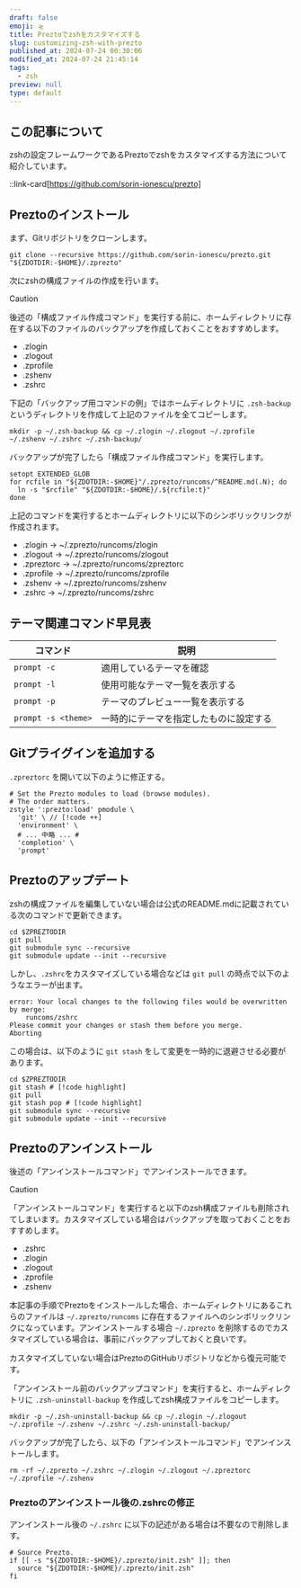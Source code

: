 ```yaml
---
draft: false
emoji: 🛸
title: Preztoでzshをカスタマイズする
slug: customizing-zsh-with-prezto
published_at: 2024-07-24 00:30:06
modified_at: 2024-07-24 21:45:14
tags:
  - zsh
preview: null
type: default
---
```


## この記事について

zshの設定フレームワークであるPreztoでzshをカスタマイズする方法について紹介しています。

::link-card[https://github.com/sorin-ionescu/prezto]

## Preztoのインストール

まず、Gitリポジトリをクローンします。

```sh:Terminal
git clone --recursive https://github.com/sorin-ionescu/prezto.git "${ZDOTDIR:-$HOME}/.zprezto"
```

次にzshの構成ファイルの作成を行います。

> [!CAUTION]
> 後述の「構成ファイル作成コマンド」を実行する前に、ホームディレクトリに存在する以下のファイルのバックアップを作成しておくことをおすすめします。
>
> - .zlogin
> - .zlogout
> - .zprofile
> - .zshenv
> - .zshrc
>
> 下記の「バックアップ用コマンドの例」ではホームディレクトリに `.zsh-backup`というディレクトリを作成して上記のファイルを全てコピーします。
>
> ```sh:バックアップ用コマンドの例
> mkdir -p ~/.zsh-backup && cp ~/.zlogin ~/.zlogout ~/.zprofile ~/.zshenv ~/.zshrc ~/.zsh-backup/
> ```

バックアップが完了したら「構成ファイル作成コマンド」を実行します。

```sh:構成ファイル作成コマンド
setopt EXTENDED_GLOB
for rcfile in "${ZDOTDIR:-$HOME}"/.zprezto/runcoms/^README.md(.N); do
  ln -s "$rcfile" "${ZDOTDIR:-$HOME}/.${rcfile:t}"
done
```

上記のコマンドを実行するとホームディレクトリに以下のシンボリックリンクが作成されます。

- .zlogin -> ~/.zprezto/runcoms/zlogin
- .zlogout -> ~/.zprezto/runcoms/zlogout
- .zpreztorc -> ~/.zprezto/runcoms/zpreztorc
- .zprofile -> ~/.zprezto/runcoms/zprofile
- .zshenv -> ~/.zprezto/runcoms/zshenv
- .zshrc -> ~/.zprezto/runcoms/zshrc

## テーマ関連コマンド早見表

| コマンド            | 説明                                   |
| ------------------- | -------------------------------------- |
| `prompt -c`         | 適用しているテーマを確認               |
| `prompt -l`         | 使用可能なテーマ一覧を表示する         |
| `prompt -p`         | テーマのプレビュー一覧を表示する       |
| `prompt -s <theme>` | 一時的にテーマを指定したものに設定する |

## Gitプライグインを追加する

`.zpreztorc` を開いて以下のように修正する。

```text:.zpreztorc
# Set the Prezto modules to load (browse modules).
# The order matters.
zstyle ':prezto:load' pmodule \
  'git' \ // [!code ++]
  'environment' \
  # ... 中略 ... #
  'completion' \
  'prompt'
```

## Preztoのアップデート

zshの構成ファイルを編集していない場合は公式のREADME.mdに記載されている次のコマンドで更新できます。

```sh:Terminal
cd $ZPREZTODIR
git pull
git submodule sync --recursive
git submodule update --init --recursive
```

しかし、`.zshrc`をカスタマイズしている場合などは `git pull` の時点で以下のようなエラーが出ます。

```text
error: Your local changes to the following files would be overwritten by merge:
    runcoms/zshrc
Please commit your changes or stash them before you merge.
Aborting
```

この場合は、以下のように `git stash` をして変更を一時的に退避させる必要があります。

```sh:Terminal
cd $ZPREZTODIR
git stash # [!code highlight]
git pull
git stash pop # [!code highlight]
git submodule sync --recursive
git submodule update --init --recursive
```

## Preztoのアンインストール

後述の「アンインストールコマンド」でアンインストールできます。

> [!CAUTION]
> 「アンインストールコマンド」を実行すると以下のzsh構成ファイルも削除されてしまいます。カスタマイズしている場合はバックアップを取っておくことをおすすめします。
>
> - .zshrc
> - .zlogin
> - .zlogout
> - .zprofile
> - .zshenv
>
> 本記事の手順でPreztoをインストールした場合、ホームディレクトリにあるこれらのファイルは `~/.zprezto/runcoms` に存在するファイルへのシンボリックリンクになっています。アンインストールする場合 `~/.zprezto` を削除するのでカスタマイズしている場合は、事前にバックアップしておくと良いです。
>
> カスタマイズしていない場合はPreztoのGitHubリポジトリなどから復元可能です。

「アンインストール前のバックアップコマンド」を実行すると、ホームディレクトリに `.zsh-uninstall-backup` を作成してzsh構成ファイルをコピーします。

```sh:アンインストール前のバックアップコマンド
mkdir -p ~/.zsh-uninstall-backup && cp ~/.zlogin ~/.zlogout ~/.zprofile ~/.zshenv ~/.zshrc ~/.zsh-uninstall-backup/
```

バックアップが完了したら、以下の「アンインストールコマンド」でアンインストールします。

```sh:アンインストールコマンド
rm -rf ~/.zprezto ~/.zshrc ~/.zlogin ~/.zlogout ~/.zpreztorc ~/.zprofile ~/.zshenv
```

### Preztoのアンインストール後の.zshrcの修正

アンインストール後の `~/.zshrc` に以下の記述がある場合は不要なので削除します。

```sh:.zshrc
# Source Prezto.
if [[ -s "${ZDOTDIR:-$HOME}/.zprezto/init.zsh" ]]; then
  source "${ZDOTDIR:-$HOME}/.zprezto/init.zsh"
fi
```
